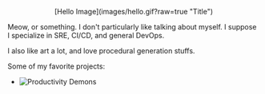 <p style="text-align: center;">
  [Hello Image](images/hello.gif?raw=true "Title")
</p>
  
Meow, or something.  I don't particularly like talking about myself.  I suppose I specialize in SRE, CI/CD, and general DevOps.

I also like art a lot, and love procedural generation stuffs.

Some of my favorite projects:
* ![Productivity Demons](https://productivitydemons.dranothecat.com)
